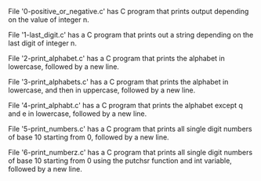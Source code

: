 File '0-positive_or_negative.c' has C program that prints output depending on the value of integer n.

File '1-last_digit.c' has a C program that prints out a string depending on the last digit of integer n.

File '2-print_alphabet.c' has a C program that prints the alphabet in lowercase, followed by a new line.

File '3-print_alphabets.c' has a C program that prints the alphabet in lowercase, and then in uppercase, followed by a new line.

File '4-print_alphabt.c' has a C program that prints the alphabet except q and e in lowercase, followed by a new line.

File '5-print_numbers.c' has a C program that prints all single digit numbers of base 10 starting from 0, followed by a new line.

File '6-print_numberz.c' has a C program that prints all single digit numbers of base 10 starting from 0 using the putchsr function and int variable, followed by a new line.
